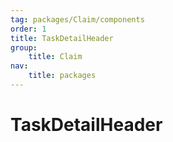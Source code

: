 ```yaml
---
tag: packages/Claim/components
order: 1
title: TaskDetailHeader
group:
    title: Claim
nav:
    title: packages
---
```


# TaskDetailHeader
